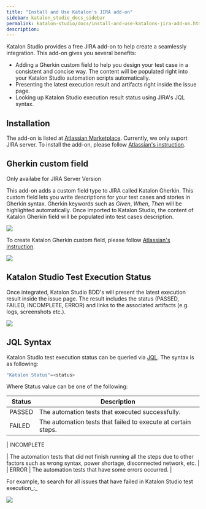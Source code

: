 ```yaml
---
title: "Install and Use Katalon's JIRA add-on" 
sidebar: katalon_studio_docs_sidebar
permalink: katalon-studio/docs/install-and-use-katalons-jira-add-on.html 
description: 
---
```

Katalon Studio provides a free JIRA add-on to help create a seamlessly integration. This add-on gives you several benefits:

*   Adding a Gherkin custom field to help you design your test case in a consistent and concise way. The content will be populated right into your Katalon Studio automation scripts automatically.
*   Presenting the latest execution result and artifacts right inside the issue page.
*   Looking up Katalon Studio execution result status using JIRA's JQL syntax.

Installation
------------

The add-on is listed at [Atlassian Marketplace](https://marketplace.atlassian.com/plugins/com.katalon.katalon-jira-plugin). Currently, we only suport JIRA server. To install the add-on, please follow [Atlassian's instruction](https://marketplace.atlassian.com/plugins/com.katalon.katalon-jira-plugin/server/installation).

Gherkin custom field
--------------------

Only availabe for JIRA Server Version

This add-on adds a custom field type to JIRA called Katalon Gherkin. This custom field lets you write descriptions for your test cases and stories in Gherkin syntax. Gherkin keywords such as _Given_, _When_, _Then_ will be highlighted automatically. Once imported to Katalon Studio, the content of Katalon Gherkin field will be populated into test cases description.  

![](../../images/katalon-studio/docs/install-and-use-katalons-jira-add-on/katalon-jira-plugin-1-field-marked.png)  

  

To create Katalon Gherkin custom field, please follow [Atlassian's instruction](https://confluence.atlassian.com/adminjiraserver071/project-screens-schemes-and-fields-802592517.html).

![](../../images/katalon-studio/docs/install-and-use-katalons-jira-add-on/field-config-marked.png)  

Katalon Studio Test Execution Status
------------------------------------

Once integrated, Katalon Studio BDD's will present the latest execution result inside the issue page. The result includes the status (PASSED, FAILED, INCOMPLETE, ERROR) and links to the associated artifacts (e.g. logs, screenshots etc.).

![](../../images/katalon-studio/docs/install-and-use-katalons-jira-add-on/katalon-jira-plugin-1-status-marked.png)  

JQL Syntax
----------

Katalon Studio test execution status can be queried via [JQL](https://confluence.atlassian.com/jirasoftwarecloud/advanced-searching-764478330.html). The syntax is as following:

```groovy
"Katalon Status"=<status>
```

Where Status value can be one of the following:

| Status | Description |
| --- | --- |
| PASSED | The automation tests that executed successfully. |
| FAILED | The automation tests that failed to execute at certain steps. |
| 
INCOMPLETE

 | The automation tests that did not finish running all the steps due to other factors such as wrong syntax, power shortage, disconnected network, etc. |
| ERROR | The automation tests that have some errors occurred. |

For example, to search for all issues that have failed in Katalon Studio test execution_:_

![](../../images/katalon-studio/docs/install-and-use-katalons-jira-add-on/katalon-jira-plugin-2.png)